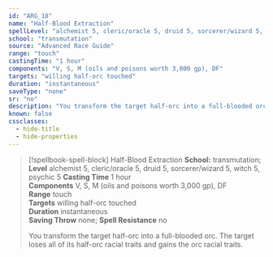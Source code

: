```yaml
---
id: "ARG_18"
name: "Half-Blood Extraction"
spellLevel: "alchemist 5, cleric/oracle 5, druid 5, sorcerer/wizard 5, witch 5, psychic 5"
school: "transmutation"
source: "Advanced Race Guide"
range: "touch"
castingTime: "1 hour"
components: "V, S, M (oils and poisons worth 3,000 gp), DF"
targets: "willing half-orc touched"
duration: "instantaneous"
saveType: "none"
sr: "no"
description: "You transform the target half-orc into a full-blooded orc. The target loses all of its half-orc racial traits and gains the orc racial traits."
known: false
cssclasses:
  - hide-title
  - hide-properties
---
```


> [!spellbook-spell-block] Half-Blood Extraction
> **School:** transmutation; **Level** alchemist 5, cleric/oracle 5, druid 5, sorcerer/wizard 5, witch 5, psychic 5
> **Casting Time** 1 hour  
> **Components** V, S, M (oils and poisons worth 3,000 gp), DF  
> **Range** touch  
> **Targets** willing half-orc touched  
> **Duration** instantaneous  
> **Saving Throw** none; **Spell Resistance** no
> 
> You transform the target half-orc into a full-blooded orc. The target loses all of its half-orc racial traits and gains the orc racial traits.